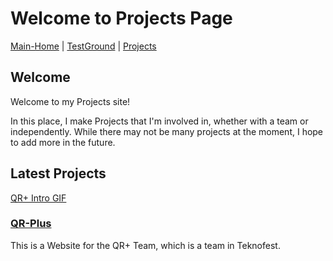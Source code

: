# Welcome to Projects Page

[Main-Home](https://subfabula.github.io) | [TestGround](https://subfabula.github.io/SF_W/) | [Projects](https://subfabula.github.io/sf_Projects/)

## Welcome

Welcome to my Projects site!

In this place, I make Projects that I'm involved in, whether with a team or independently. While there may not be many projects at the moment, I hope to add more in the future.

## Latest Projects

[QR+ Intro GIF](/assets/pj_file/qr-intro.gif)

### [**QR-Plus**](https://subfabula.github.io/QR-Plus/)
This is a Website for the QR+ Team, which is a team in Teknofest.

<!-- Placeholder for dynamically generated content -->
